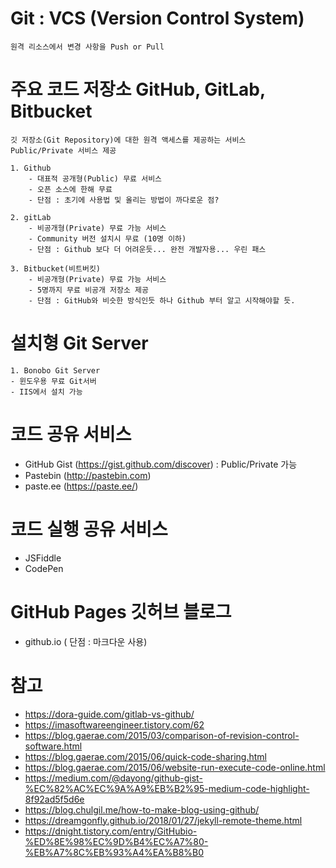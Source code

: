 
# Git 	: VCS (Version Control System)
	원격 리소스에서 변경 사항을 Push or Pull 


# 주요 코드 저장소 GitHub, GitLab, Bitbucket
	깃 저장소(Git Repository)에 대한 원격 액세스를 제공하는 서비스
	Public/Private 서비스 제공

	1. Github 
		- 대표적 공개형(Public) 무료 서비스 
		- 오픈 소스에 한해 무료 
		- 단점 : 초기에 사용법 및 올리는 방법이 까다로운 점?
	
	2. gitLab 
		- 비공개형(Private) 무료 가능 서비스
		- Community 버전 설치시 무료 (10명 이하)
		- 단점 : Github 보다 더 어려운듯... 완전 개발자용... 우린 패스

	3. Bitbucket(비트버킷)
		- 비공개형(Private) 무료 가능 서비스
		- 5명까지 무료 비공개 저장소 제공
		- 단점 : GitHub와 비슷한 방식인듯 하나 Github 부터 알고 시작해야할 듯.


# 설치형 Git Server
	1. Bonobo Git Server 
	- 윈도우용 무료 Git서버 
	- IIS에서 설치 가능


# 코드 공유 서비스
- GitHub Gist (https://gist.github.com/discover) : Public/Private 가능
- Pastebin (http://pastebin.com)
- paste.ee (https://paste.ee/)


# 코드 실행 공유 서비스
- JSFiddle
- CodePen

# GitHub Pages 깃허브 블로그
- github.io ( 단점 : 마크다운 사용)


# 참고
- https://dora-guide.com/gitlab-vs-github/
- https://imasoftwareengineer.tistory.com/62
- https://blog.gaerae.com/2015/03/comparison-of-revision-control-software.html
- https://blog.gaerae.com/2015/06/quick-code-sharing.html
- https://blog.gaerae.com/2015/06/website-run-execute-code-online.html
- https://medium.com/@dayong/github-gist-%EC%82%AC%EC%9A%A9%EB%B2%95-medium-code-highlight-8f92ad5f5d6e
- https://blog.chulgil.me/how-to-make-blog-using-github/
- https://dreamgonfly.github.io/2018/01/27/jekyll-remote-theme.html
- https://dnight.tistory.com/entry/GitHubio-%ED%8E%98%EC%9D%B4%EC%A7%80-%EB%A7%8C%EB%93%A4%EA%B8%B0

